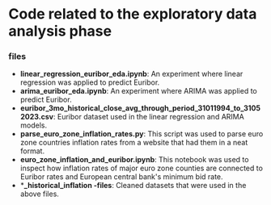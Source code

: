 # Code related to the exploratory data analysis phase
### files
- **linear_regression_euribor_eda.ipynb**: An experiment where linear regression was applied to predict Euribor.
- **arima_euribor_eda.ipynb**: An experiment where ARIMA was applied to predict Euribor.
- **euribor_3mo_historical_close_avg_through_period_31011994_to_31052023.csv**: Euribor dataset used in the linear regression and ARIMA models.
- **parse_euro_zone_inflation_rates.py**: This script was used to parse euro zone countries inflation rates from a website that had them in a neat format.
- **euro_zone_inflation_and_euribor.ipynb**: This notebook was used to inspect how inflation rates of major euro zone counties are connected to Euribor rates and European central bank's minimum bid rate.
- ***_historical_inflation -files**: Cleaned datasets that were used in the above files.